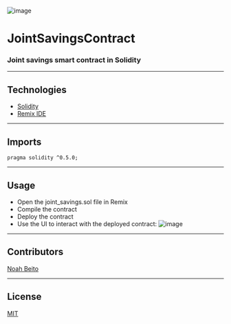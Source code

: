 ![image](https://user-images.githubusercontent.com/90667844/157170657-3ecb84e1-f014-46ef-83fc-34e576ef2dff.png)

# JointSavingsContract
### Joint savings smart contract in Solidity

---

## Technologies
* [Solidity](https://docs.soliditylang.org/en/v0.8.12/)
* [Remix IDE](https://remix.ethereum.org/)

---

## Imports
```solidity
pragma solidity ^0.5.0;
```

---

## Usage
* Open the joint_savings.sol file in Remix
* Compile the contract
* Deploy the contract
* Use the UI to interact with the deployed contract:
![image](https://user-images.githubusercontent.com/90667844/157170279-6b4ec963-e0ad-4e13-b492-99bd51cf0f00.png)

---

## Contributors
[Noah Beito](https://www.linkedin.com/in/noah-beito/)

---

## License
[MIT](https://github.com/git/git-scm.com/blob/main/MIT-LICENSE.txt)
